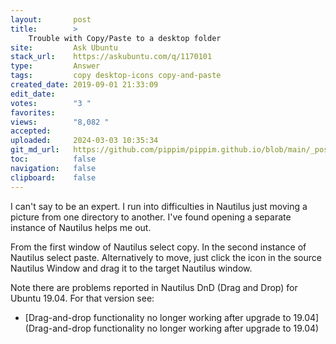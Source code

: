 ```yaml
---
layout:       post
title:        >
    Trouble with Copy/Paste to a desktop folder
site:         Ask Ubuntu
stack_url:    https://askubuntu.com/q/1170101
type:         Answer
tags:         copy desktop-icons copy-and-paste
created_date: 2019-09-01 21:33:09
edit_date:    
votes:        "3 "
favorites:    
views:        "8,082 "
accepted:     
uploaded:     2024-03-03 10:35:34
git_md_url:   https://github.com/pippim/pippim.github.io/blob/main/_posts/2019/2019-09-01-Trouble-with-Copy_Paste-to-a-desktop-folder.md
toc:          false
navigation:   false
clipboard:    false
---
```


I can't say to be an expert. I run into difficulties in Nautilus just moving a picture from one directory to another. I've found opening a separate instance of Nautilus helps me out.

From the first window of Nautilus select copy. In the second instance of Nautilus select paste. Alternatively to move, just click the icon in the source Nautilus Window and drag it to the target Nautilus window.

Note there are problems reported in Nautilus DnD (Drag and Drop) for Ubuntu 19.04. For that version see:

- [Drag-and-drop functionality no longer working after upgrade to 19.04](Drag-and-drop functionality no longer working after upgrade to 19.04)
